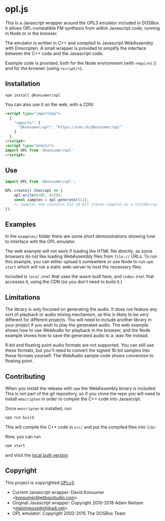 # opl.js

This is a Javascript wrapper around the OPL3 emulator included in DOSBox.  It
allows OPL-compatible FM synthesis from within Javascript code, running in Node
or in the browser.

The emulator is written in C++ and compiled to Javascript WebAssembly with
Emscripten.  A small wrapper is provided to simplify the interface between the
C++ code and the Javascript code.

Example code is provided, both for the Node environment (with `require()`) and
for the browser (using `<script/>`).

## Installation
```
npm install @konsumer/opl
```

You can also use it on the web, with a CDN:

```html
<script type="importmap">
  {
    "imports": {
      "@konsumer/opl": "https://esm.sh/@konsumer/opl"
    }
  }
</script>
<script type="module">
import OPL from '@konsumer/opl'
</script>
```

## Use

```js
import OPL from '@konsumer/opl';

OPL.create().then(opl => {
    opl.write(0xBD, 0x20);
    const samples = opl.generate(512);
    // samples now contains 512 16-bit stereo samples as a Uint8Array
});
```


## Examples

In the `examples/` folder there are some short demonstrations showing how to
interface with the OPL emulator.

The web example will not work if loading the HTML file directly, as some browsers
do not like loading WebAssembly files from `file://` URLs.  To run this example,
you can either upload it somewhere or use Node to run `npm start` which
will run a static web-server to host the necessary files.


Included is `local.html` that uses the wasm built here, and `index.html` that accesses it, using the CDN (so you don't need to build it.)

## Limitations

The library is only focused on generating the audio.  It does not feature any
sort of playback or audio mixing mechanism, as this is likely to be very
different for different projects.  You will need to include another library in
your project if you wish to play the generated audio.  The web example shows how
to use WebAudio for playback in the browser, and the Node example shows how to
save the generated audio to a .wav file instead.

8-bit and floating point audio formats are not supported.  You can still use
these formats, but you'll need to convert the signed 16-bit samples into these
formats yourself.  The WebAudio sample code shows conversion to floating point.

## Contributing

When you install the release with `npm` the WebAssembly binary is included.
This is not part of the git repository, so if you clone the repo you will need
to install `emscripten` in order to compile the C++ code into Javascript.

Once `emscripten` is installed, run:

```sh
npm run build
```

This will compile the C++ code in `src/` and put the compiled files into `lib/`.


Now, you can run


```sh
npm start
```


and viisit the [local built version](http://127.0.0.1:8080/local.html).


## Copyright

This project is copyrighted [GPLv3](LICENSE).

- Current Javascript wrapper: David Konsumer <<konsumer@jetboystudio.com>>
- Original Javascript wrapper: Copyright 2010-2018 Adam Nielsen <<malvineous@shikadi.net>>
- OPL emulator: Copyright 2002-2015 The DOSBox Team

